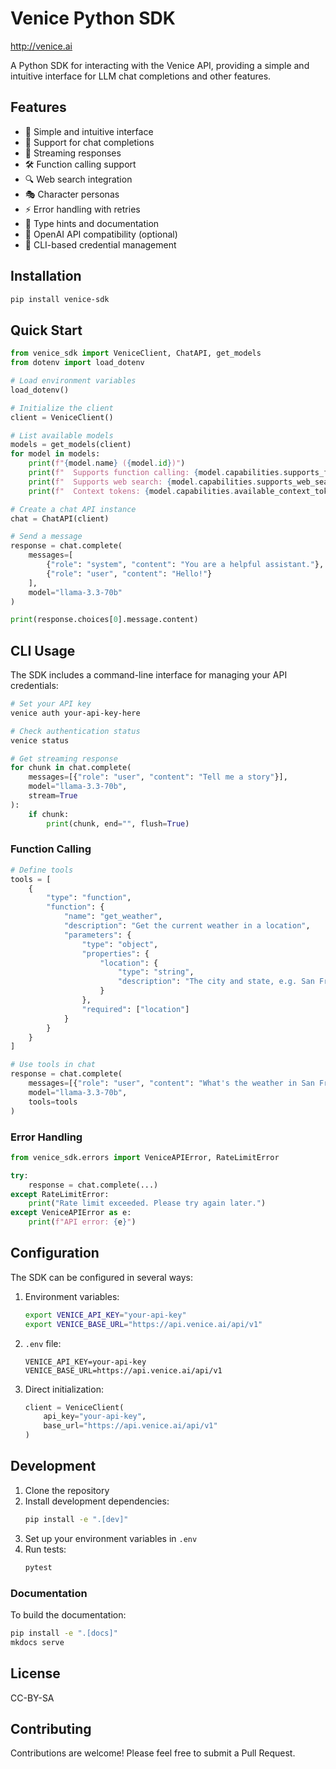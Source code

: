 # Venice Python SDK
http://venice.ai

A Python SDK for interacting with the Venice API, providing a simple and intuitive interface for LLM chat completions and other features.

## Features

- 🚀 Simple and intuitive interface
- 💬 Support for chat completions
- 🌊 Streaming responses
- 🛠️ Function calling support
- 🔍 Web search integration
- 🎭 Character personas
- ⚡ Error handling with retries
- 📝 Type hints and documentation
- 🔄 OpenAI API compatibility (optional)
- 🔑 CLI-based credential management

## Installation

```bash
pip install venice-sdk
```

## Quick Start

```python
from venice_sdk import VeniceClient, ChatAPI, get_models
from dotenv import load_dotenv

# Load environment variables
load_dotenv()

# Initialize the client
client = VeniceClient()

# List available models
models = get_models(client)
for model in models:
    print(f"{model.name} ({model.id})")
    print(f"  Supports function calling: {model.capabilities.supports_function_calling}")
    print(f"  Supports web search: {model.capabilities.supports_web_search}")
    print(f"  Context tokens: {model.capabilities.available_context_tokens}")

# Create a chat API instance
chat = ChatAPI(client)

# Send a message
response = chat.complete(
    messages=[
        {"role": "system", "content": "You are a helpful assistant."},
        {"role": "user", "content": "Hello!"}
    ],
    model="llama-3.3-70b"
)

print(response.choices[0].message.content)
```

## CLI Usage

The SDK includes a command-line interface for managing your API credentials:

```bash
# Set your API key
venice auth your-api-key-here

# Check authentication status
venice status
```

```python
# Get streaming response
for chunk in chat.complete(
    messages=[{"role": "user", "content": "Tell me a story"}],
    model="llama-3.3-70b",
    stream=True
):
    if chunk:
        print(chunk, end="", flush=True)
```

### Function Calling

```python
# Define tools
tools = [
    {
        "type": "function",
        "function": {
            "name": "get_weather",
            "description": "Get the current weather in a location",
            "parameters": {
                "type": "object",
                "properties": {
                    "location": {
                        "type": "string",
                        "description": "The city and state, e.g. San Francisco, CA"
                    }
                },
                "required": ["location"]
            }
        }
    }
]

# Use tools in chat
response = chat.complete(
    messages=[{"role": "user", "content": "What's the weather in San Francisco?"}],
    model="llama-3.3-70b",
    tools=tools
)
```

### Error Handling

```python
from venice_sdk.errors import VeniceAPIError, RateLimitError

try:
    response = chat.complete(...)
except RateLimitError:
    print("Rate limit exceeded. Please try again later.")
except VeniceAPIError as e:
    print(f"API error: {e}")
```

## Configuration

The SDK can be configured in several ways:

1. Environment variables:
   ```bash
   export VENICE_API_KEY="your-api-key"
   export VENICE_BASE_URL="https://api.venice.ai/api/v1"
   ```

2. `.env` file:
   ```env
   VENICE_API_KEY=your-api-key
   VENICE_BASE_URL=https://api.venice.ai/api/v1
   ```

3. Direct initialization:
   ```python
   client = VeniceClient(
       api_key="your-api-key",
       base_url="https://api.venice.ai/api/v1"
   )
   ```

## Development

1. Clone the repository
2. Install development dependencies:
   ```bash
   pip install -e ".[dev]"
   ```
3. Set up your environment variables in `.env`
4. Run tests:
   ```bash
   pytest
   ```

### Documentation

To build the documentation:

```bash
pip install -e ".[docs]"
mkdocs serve
```

## License

CC-BY-SA

## Contributing

Contributions are welcome! Please feel free to submit a Pull Request. 
